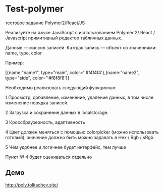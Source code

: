 # Test-polymer
тестовое задание Polymer2/React/JS


Реализуйте на языке JavaScript с использованием Polymer 2/ React / Javascript
примитивный редактор табличных данных.

Данные — массив записей. Каждая запись — объект со значениями: name, type, color

Пример:

[{name:"name1", type="main", color=''#f4f4f4'},{name:"name2", type="side", color=''#f8f8f8'}]

Необходимо реализовать следующий функционал:

1 Просмотр, добавление, изменение, удаление данных, в том числе изменение порядка
записей.

2 Загрузка и сохранение данных в localstorage.

3 Кроссбраузерность, адаптивность

4 Цвет должен меняться с помощью colorpicker (можно использовать готовый), значение
должно быть можно задавать в Hex / Rgb / sRgb.

5 Чем удобнее и логичнее будет интерфейс, тем лучше

Пункт № 4 будет оцениваться отдельно

## Демо
http://poly.tolkachev.site/
